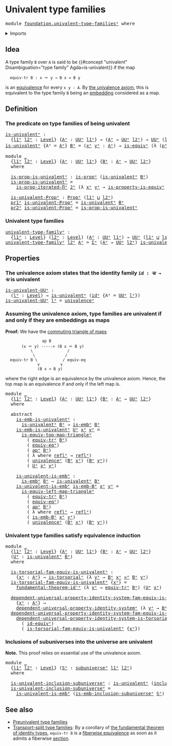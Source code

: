 # Univalent type families

<pre class="Agda"><a id="36" class="Keyword">module</a> <a id="43" href="foundation.univalent-type-families%25E1%25B5%2589.html" class="Module">foundation.univalent-type-familiesᵉ</a> <a id="79" class="Keyword">where</a>
</pre>
<details><summary>Imports</summary>

<pre class="Agda"><a id="135" class="Keyword">open</a> <a id="140" class="Keyword">import</a> <a id="147" href="elementary-number-theory.natural-numbers%25E1%25B5%2589.html" class="Module">elementary-number-theory.natural-numbersᵉ</a>
<a id="189" class="Keyword">open</a> <a id="194" class="Keyword">import</a> <a id="201" href="foundation.action-on-identifications-functions%25E1%25B5%2589.html" class="Module">foundation.action-on-identifications-functionsᵉ</a>
<a id="249" class="Keyword">open</a> <a id="254" class="Keyword">import</a> <a id="261" href="foundation.dependent-pair-types%25E1%25B5%2589.html" class="Module">foundation.dependent-pair-typesᵉ</a>
<a id="294" class="Keyword">open</a> <a id="299" class="Keyword">import</a> <a id="306" href="foundation.equality-dependent-pair-types%25E1%25B5%2589.html" class="Module">foundation.equality-dependent-pair-typesᵉ</a>
<a id="348" class="Keyword">open</a> <a id="353" class="Keyword">import</a> <a id="360" href="foundation.equivalences%25E1%25B5%2589.html" class="Module">foundation.equivalencesᵉ</a>
<a id="385" class="Keyword">open</a> <a id="390" class="Keyword">import</a> <a id="397" href="foundation.fundamental-theorem-of-identity-types%25E1%25B5%2589.html" class="Module">foundation.fundamental-theorem-of-identity-typesᵉ</a>
<a id="447" class="Keyword">open</a> <a id="452" class="Keyword">import</a> <a id="459" href="foundation.identity-systems%25E1%25B5%2589.html" class="Module">foundation.identity-systemsᵉ</a>
<a id="488" class="Keyword">open</a> <a id="493" class="Keyword">import</a> <a id="500" href="foundation.iterated-dependent-product-types%25E1%25B5%2589.html" class="Module">foundation.iterated-dependent-product-typesᵉ</a>
<a id="545" class="Keyword">open</a> <a id="550" class="Keyword">import</a> <a id="557" href="foundation.propositions%25E1%25B5%2589.html" class="Module">foundation.propositionsᵉ</a>
<a id="582" class="Keyword">open</a> <a id="587" class="Keyword">import</a> <a id="594" href="foundation.subuniverses%25E1%25B5%2589.html" class="Module">foundation.subuniversesᵉ</a>
<a id="619" class="Keyword">open</a> <a id="624" class="Keyword">import</a> <a id="631" href="foundation.transport-along-identifications%25E1%25B5%2589.html" class="Module">foundation.transport-along-identificationsᵉ</a>
<a id="675" class="Keyword">open</a> <a id="680" class="Keyword">import</a> <a id="687" href="foundation.univalence%25E1%25B5%2589.html" class="Module">foundation.univalenceᵉ</a>
<a id="710" class="Keyword">open</a> <a id="715" class="Keyword">import</a> <a id="722" href="foundation.universal-property-identity-systems%25E1%25B5%2589.html" class="Module">foundation.universal-property-identity-systemsᵉ</a>
<a id="770" class="Keyword">open</a> <a id="775" class="Keyword">import</a> <a id="782" href="foundation.universe-levels%25E1%25B5%2589.html" class="Module">foundation.universe-levelsᵉ</a>

<a id="811" class="Keyword">open</a> <a id="816" class="Keyword">import</a> <a id="823" href="foundation-core.embeddings%25E1%25B5%2589.html" class="Module">foundation-core.embeddingsᵉ</a>
<a id="851" class="Keyword">open</a> <a id="856" class="Keyword">import</a> <a id="863" href="foundation-core.function-types%25E1%25B5%2589.html" class="Module">foundation-core.function-typesᵉ</a>
<a id="895" class="Keyword">open</a> <a id="900" class="Keyword">import</a> <a id="907" href="foundation-core.identity-types%25E1%25B5%2589.html" class="Module">foundation-core.identity-typesᵉ</a>
<a id="939" class="Keyword">open</a> <a id="944" class="Keyword">import</a> <a id="951" href="foundation-core.sections%25E1%25B5%2589.html" class="Module">foundation-core.sectionsᵉ</a>
<a id="977" class="Keyword">open</a> <a id="982" class="Keyword">import</a> <a id="989" href="foundation-core.torsorial-type-families%25E1%25B5%2589.html" class="Module">foundation-core.torsorial-type-familiesᵉ</a>
</pre>
</details>

## Idea

A type family `B` over `A` is said to be
{{#concept "univalent" Disambiguation="type family" Agda=is-univalent}} if the
map

```text
  equiv-tr B : x ＝ y → B x ≃ B y
```

is an [equivalence](foundation-core.equivalences.md) for every `x y : A`. By
[the univalence axiom](foundation-core.univalence.md), this is equivalent to the
type family `B` being an [embedding](foundation-core.embeddings.md) considered
as a map.

## Definition

### The predicate on type families of being univalent

<pre class="Agda"><a id="is-univalentᵉ"></a><a id="1553" href="foundation.univalent-type-families%25E1%25B5%2589.html#1553" class="Function">is-univalentᵉ</a> <a id="1567" class="Symbol">:</a>
  <a id="1571" class="Symbol">{</a><a id="1572" href="foundation.univalent-type-families%25E1%25B5%2589.html#1572" class="Bound">l1ᵉ</a> <a id="1576" href="foundation.univalent-type-families%25E1%25B5%2589.html#1576" class="Bound">l2ᵉ</a> <a id="1580" class="Symbol">:</a> <a id="1582" href="Agda.Primitive.html#742" class="Postulate">Level</a><a id="1587" class="Symbol">}</a> <a id="1589" class="Symbol">{</a><a id="1590" href="foundation.univalent-type-families%25E1%25B5%2589.html#1590" class="Bound">Aᵉ</a> <a id="1593" class="Symbol">:</a> <a id="1595" href="Agda.Primitive.html#429" class="Primitive">UUᵉ</a> <a id="1599" href="foundation.univalent-type-families%25E1%25B5%2589.html#1572" class="Bound">l1ᵉ</a><a id="1602" class="Symbol">}</a> <a id="1604" class="Symbol">→</a> <a id="1606" class="Symbol">(</a><a id="1607" href="foundation.univalent-type-families%25E1%25B5%2589.html#1590" class="Bound">Aᵉ</a> <a id="1610" class="Symbol">→</a> <a id="1612" href="Agda.Primitive.html#429" class="Primitive">UUᵉ</a> <a id="1616" href="foundation.univalent-type-families%25E1%25B5%2589.html#1576" class="Bound">l2ᵉ</a><a id="1619" class="Symbol">)</a> <a id="1621" class="Symbol">→</a> <a id="1623" href="Agda.Primitive.html#429" class="Primitive">UUᵉ</a> <a id="1627" class="Symbol">(</a><a id="1628" href="foundation.univalent-type-families%25E1%25B5%2589.html#1572" class="Bound">l1ᵉ</a> <a id="1632" href="Agda.Primitive.html#961" class="Primitive Operator">⊔</a> <a id="1634" href="foundation.univalent-type-families%25E1%25B5%2589.html#1576" class="Bound">l2ᵉ</a><a id="1637" class="Symbol">)</a>
<a id="1639" href="foundation.univalent-type-families%25E1%25B5%2589.html#1553" class="Function">is-univalentᵉ</a> <a id="1653" class="Symbol">{</a><a id="1654" class="Argument">Aᵉ</a> <a id="1657" class="Symbol">=</a> <a id="1659" href="foundation.univalent-type-families%25E1%25B5%2589.html#1659" class="Bound">Aᵉ</a><a id="1661" class="Symbol">}</a> <a id="1663" href="foundation.univalent-type-families%25E1%25B5%2589.html#1663" class="Bound">Bᵉ</a> <a id="1666" class="Symbol">=</a> <a id="1668" class="Symbol">(</a><a id="1669" href="foundation.univalent-type-families%25E1%25B5%2589.html#1669" class="Bound">xᵉ</a> <a id="1672" href="foundation.univalent-type-families%25E1%25B5%2589.html#1672" class="Bound">yᵉ</a> <a id="1675" class="Symbol">:</a> <a id="1677" href="foundation.univalent-type-families%25E1%25B5%2589.html#1659" class="Bound">Aᵉ</a><a id="1679" class="Symbol">)</a> <a id="1681" class="Symbol">→</a> <a id="1683" href="foundation-core.equivalences%25E1%25B5%2589.html#1553" class="Function">is-equivᵉ</a> <a id="1693" class="Symbol">(λ</a> <a id="1696" class="Symbol">(</a><a id="1697" href="foundation.univalent-type-families%25E1%25B5%2589.html#1697" class="Bound">pᵉ</a> <a id="1700" class="Symbol">:</a> <a id="1702" href="foundation.univalent-type-families%25E1%25B5%2589.html#1669" class="Bound">xᵉ</a> <a id="1705" href="foundation-core.identity-types%25E1%25B5%2589.html#2730" class="Function Operator">＝ᵉ</a> <a id="1708" href="foundation.univalent-type-families%25E1%25B5%2589.html#1672" class="Bound">yᵉ</a><a id="1710" class="Symbol">)</a> <a id="1712" class="Symbol">→</a> <a id="1714" href="foundation.transport-along-identifications%25E1%25B5%2589.html#1592" class="Function">equiv-trᵉ</a> <a id="1724" href="foundation.univalent-type-families%25E1%25B5%2589.html#1663" class="Bound">Bᵉ</a> <a id="1727" href="foundation.univalent-type-families%25E1%25B5%2589.html#1697" class="Bound">pᵉ</a><a id="1729" class="Symbol">)</a>

<a id="1732" class="Keyword">module</a> <a id="1739" href="foundation.univalent-type-families%25E1%25B5%2589.html#1739" class="Module">_</a>
  <a id="1743" class="Symbol">{</a><a id="1744" href="foundation.univalent-type-families%25E1%25B5%2589.html#1744" class="Bound">l1ᵉ</a> <a id="1748" href="foundation.univalent-type-families%25E1%25B5%2589.html#1748" class="Bound">l2ᵉ</a> <a id="1752" class="Symbol">:</a> <a id="1754" href="Agda.Primitive.html#742" class="Postulate">Level</a><a id="1759" class="Symbol">}</a> <a id="1761" class="Symbol">{</a><a id="1762" href="foundation.univalent-type-families%25E1%25B5%2589.html#1762" class="Bound">Aᵉ</a> <a id="1765" class="Symbol">:</a> <a id="1767" href="Agda.Primitive.html#429" class="Primitive">UUᵉ</a> <a id="1771" href="foundation.univalent-type-families%25E1%25B5%2589.html#1744" class="Bound">l1ᵉ</a><a id="1774" class="Symbol">}</a> <a id="1776" class="Symbol">{</a><a id="1777" href="foundation.univalent-type-families%25E1%25B5%2589.html#1777" class="Bound">Bᵉ</a> <a id="1780" class="Symbol">:</a> <a id="1782" href="foundation.univalent-type-families%25E1%25B5%2589.html#1762" class="Bound">Aᵉ</a> <a id="1785" class="Symbol">→</a> <a id="1787" href="Agda.Primitive.html#429" class="Primitive">UUᵉ</a> <a id="1791" href="foundation.univalent-type-families%25E1%25B5%2589.html#1748" class="Bound">l2ᵉ</a><a id="1794" class="Symbol">}</a>
  <a id="1798" class="Keyword">where</a>

  <a id="1807" href="foundation.univalent-type-families%25E1%25B5%2589.html#1807" class="Function">is-prop-is-univalentᵉ</a> <a id="1829" class="Symbol">:</a> <a id="1831" href="foundation-core.propositions%25E1%25B5%2589.html#1041" class="Function">is-propᵉ</a> <a id="1840" class="Symbol">(</a><a id="1841" href="foundation.univalent-type-families%25E1%25B5%2589.html#1553" class="Function">is-univalentᵉ</a> <a id="1855" href="foundation.univalent-type-families%25E1%25B5%2589.html#1777" class="Bound">Bᵉ</a><a id="1857" class="Symbol">)</a>
  <a id="1861" href="foundation.univalent-type-families%25E1%25B5%2589.html#1807" class="Function">is-prop-is-univalentᵉ</a> <a id="1883" class="Symbol">=</a>
    <a id="1889" href="foundation.iterated-dependent-product-types%25E1%25B5%2589.html#5846" class="Function">is-prop-iterated-Πᵉ</a> <a id="1909" href="elementary-number-theory.natural-numbers%25E1%25B5%2589.html#892" class="Function">2ᵉ</a> <a id="1912" class="Symbol">(λ</a> <a id="1915" href="foundation.univalent-type-families%25E1%25B5%2589.html#1915" class="Bound">xᵉ</a> <a id="1918" href="foundation.univalent-type-families%25E1%25B5%2589.html#1918" class="Bound">yᵉ</a> <a id="1921" class="Symbol">→</a> <a id="1923" href="foundation.equivalences%25E1%25B5%2589.html#5065" class="Function">is-property-is-equivᵉ</a> <a id="1945" class="Symbol">(</a><a id="1946" href="foundation.transport-along-identifications%25E1%25B5%2589.html#1592" class="Function">equiv-trᵉ</a> <a id="1956" href="foundation.univalent-type-families%25E1%25B5%2589.html#1777" class="Bound">Bᵉ</a><a id="1958" class="Symbol">))</a>

  <a id="1964" href="foundation.univalent-type-families%25E1%25B5%2589.html#1964" class="Function">is-univalent-Propᵉ</a> <a id="1983" class="Symbol">:</a> <a id="1985" href="foundation-core.propositions%25E1%25B5%2589.html#1181" class="Function">Propᵉ</a> <a id="1991" class="Symbol">(</a><a id="1992" href="foundation.univalent-type-families%25E1%25B5%2589.html#1744" class="Bound">l1ᵉ</a> <a id="1996" href="Agda.Primitive.html#961" class="Primitive Operator">⊔</a> <a id="1998" href="foundation.univalent-type-families%25E1%25B5%2589.html#1748" class="Bound">l2ᵉ</a><a id="2001" class="Symbol">)</a>
  <a id="2005" href="foundation.dependent-pair-types%25E1%25B5%2589.html#697" class="Field">pr1ᵉ</a> <a id="2010" href="foundation.univalent-type-families%25E1%25B5%2589.html#1964" class="Function">is-univalent-Propᵉ</a> <a id="2029" class="Symbol">=</a> <a id="2031" href="foundation.univalent-type-families%25E1%25B5%2589.html#1553" class="Function">is-univalentᵉ</a> <a id="2045" href="foundation.univalent-type-families%25E1%25B5%2589.html#1777" class="Bound">Bᵉ</a>
  <a id="2050" href="foundation.dependent-pair-types%25E1%25B5%2589.html#711" class="Field">pr2ᵉ</a> <a id="2055" href="foundation.univalent-type-families%25E1%25B5%2589.html#1964" class="Function">is-univalent-Propᵉ</a> <a id="2074" class="Symbol">=</a> <a id="2076" href="foundation.univalent-type-families%25E1%25B5%2589.html#1807" class="Function">is-prop-is-univalentᵉ</a>
</pre>
### Univalent type families

<pre class="Agda"><a id="univalent-type-familyᵉ"></a><a id="2140" href="foundation.univalent-type-families%25E1%25B5%2589.html#2140" class="Function">univalent-type-familyᵉ</a> <a id="2163" class="Symbol">:</a>
  <a id="2167" class="Symbol">{</a><a id="2168" href="foundation.univalent-type-families%25E1%25B5%2589.html#2168" class="Bound">l1ᵉ</a> <a id="2172" class="Symbol">:</a> <a id="2174" href="Agda.Primitive.html#742" class="Postulate">Level</a><a id="2179" class="Symbol">}</a> <a id="2181" class="Symbol">(</a><a id="2182" href="foundation.univalent-type-families%25E1%25B5%2589.html#2182" class="Bound">l2ᵉ</a> <a id="2186" class="Symbol">:</a> <a id="2188" href="Agda.Primitive.html#742" class="Postulate">Level</a><a id="2193" class="Symbol">)</a> <a id="2195" class="Symbol">(</a><a id="2196" href="foundation.univalent-type-families%25E1%25B5%2589.html#2196" class="Bound">Aᵉ</a> <a id="2199" class="Symbol">:</a> <a id="2201" href="Agda.Primitive.html#429" class="Primitive">UUᵉ</a> <a id="2205" href="foundation.univalent-type-families%25E1%25B5%2589.html#2168" class="Bound">l1ᵉ</a><a id="2208" class="Symbol">)</a> <a id="2210" class="Symbol">→</a> <a id="2212" href="Agda.Primitive.html#429" class="Primitive">UUᵉ</a> <a id="2216" class="Symbol">(</a><a id="2217" href="foundation.univalent-type-families%25E1%25B5%2589.html#2168" class="Bound">l1ᵉ</a> <a id="2221" href="Agda.Primitive.html#961" class="Primitive Operator">⊔</a> <a id="2223" href="Agda.Primitive.html#931" class="Primitive">lsuc</a> <a id="2228" href="foundation.univalent-type-families%25E1%25B5%2589.html#2182" class="Bound">l2ᵉ</a><a id="2231" class="Symbol">)</a>
<a id="2233" href="foundation.univalent-type-families%25E1%25B5%2589.html#2140" class="Function">univalent-type-familyᵉ</a> <a id="2256" href="foundation.univalent-type-families%25E1%25B5%2589.html#2256" class="Bound">l2ᵉ</a> <a id="2260" href="foundation.univalent-type-families%25E1%25B5%2589.html#2260" class="Bound">Aᵉ</a> <a id="2263" class="Symbol">=</a> <a id="2265" href="foundation.dependent-pair-types%25E1%25B5%2589.html#585" class="Record">Σᵉ</a> <a id="2268" class="Symbol">(</a><a id="2269" href="foundation.univalent-type-families%25E1%25B5%2589.html#2260" class="Bound">Aᵉ</a> <a id="2272" class="Symbol">→</a> <a id="2274" href="Agda.Primitive.html#429" class="Primitive">UUᵉ</a> <a id="2278" href="foundation.univalent-type-families%25E1%25B5%2589.html#2256" class="Bound">l2ᵉ</a><a id="2281" class="Symbol">)</a> <a id="2283" href="foundation.univalent-type-families%25E1%25B5%2589.html#1553" class="Function">is-univalentᵉ</a>
</pre>
## Properties

### The univalence axiom states that the identity family `id : 𝒰 → 𝒰` is univalent

<pre class="Agda"><a id="is-univalent-UUᵉ"></a><a id="2409" href="foundation.univalent-type-families%25E1%25B5%2589.html#2409" class="Function">is-univalent-UUᵉ</a> <a id="2426" class="Symbol">:</a>
  <a id="2430" class="Symbol">(</a><a id="2431" href="foundation.univalent-type-families%25E1%25B5%2589.html#2431" class="Bound">lᵉ</a> <a id="2434" class="Symbol">:</a> <a id="2436" href="Agda.Primitive.html#742" class="Postulate">Level</a><a id="2441" class="Symbol">)</a> <a id="2443" class="Symbol">→</a> <a id="2445" href="foundation.univalent-type-families%25E1%25B5%2589.html#1553" class="Function">is-univalentᵉ</a> <a id="2459" class="Symbol">(</a><a id="2460" href="foundation-core.function-types%25E1%25B5%2589.html#309" class="Function">idᵉ</a> <a id="2464" class="Symbol">{</a><a id="2465" class="Argument">Aᵉ</a> <a id="2468" class="Symbol">=</a> <a id="2470" href="Agda.Primitive.html#429" class="Primitive">UUᵉ</a> <a id="2474" href="foundation.univalent-type-families%25E1%25B5%2589.html#2431" class="Bound">lᵉ</a><a id="2476" class="Symbol">})</a>
<a id="2479" href="foundation.univalent-type-families%25E1%25B5%2589.html#2409" class="Function">is-univalent-UUᵉ</a> <a id="2496" href="foundation.univalent-type-families%25E1%25B5%2589.html#2496" class="Bound">lᵉ</a> <a id="2499" class="Symbol">=</a> <a id="2501" href="foundation.univalence%25E1%25B5%2589.html#2155" class="Function">univalenceᵉ</a>
</pre>
### Assuming the univalence axiom, type families are univalent if and only if they are embeddings as maps

**Proof:** We have the
[commuting triangle of maps](foundation-core.commuting-triangles-of-maps.md)

```text
                ap B
       (x ＝ y) -----> (B x ＝ B y)
           \               /
            \             /
  equiv-tr B \           / equiv-eq
              ∨         ∨
              (B x ≃ B y)
```

where the right edge is an equivalence by the univalence axiom. Hence, the top
map is an equivalence if and only if the left map is.

<pre class="Agda"><a id="3081" class="Keyword">module</a> <a id="3088" href="foundation.univalent-type-families%25E1%25B5%2589.html#3088" class="Module">_</a>
  <a id="3092" class="Symbol">{</a><a id="3093" href="foundation.univalent-type-families%25E1%25B5%2589.html#3093" class="Bound">l1ᵉ</a> <a id="3097" href="foundation.univalent-type-families%25E1%25B5%2589.html#3097" class="Bound">l2ᵉ</a> <a id="3101" class="Symbol">:</a> <a id="3103" href="Agda.Primitive.html#742" class="Postulate">Level</a><a id="3108" class="Symbol">}</a> <a id="3110" class="Symbol">{</a><a id="3111" href="foundation.univalent-type-families%25E1%25B5%2589.html#3111" class="Bound">Aᵉ</a> <a id="3114" class="Symbol">:</a> <a id="3116" href="Agda.Primitive.html#429" class="Primitive">UUᵉ</a> <a id="3120" href="foundation.univalent-type-families%25E1%25B5%2589.html#3093" class="Bound">l1ᵉ</a><a id="3123" class="Symbol">}</a> <a id="3125" class="Symbol">{</a><a id="3126" href="foundation.univalent-type-families%25E1%25B5%2589.html#3126" class="Bound">Bᵉ</a> <a id="3129" class="Symbol">:</a> <a id="3131" href="foundation.univalent-type-families%25E1%25B5%2589.html#3111" class="Bound">Aᵉ</a> <a id="3134" class="Symbol">→</a> <a id="3136" href="Agda.Primitive.html#429" class="Primitive">UUᵉ</a> <a id="3140" href="foundation.univalent-type-families%25E1%25B5%2589.html#3097" class="Bound">l2ᵉ</a><a id="3143" class="Symbol">}</a>
  <a id="3147" class="Keyword">where</a>

  <a id="3156" class="Keyword">abstract</a>
    <a id="3169" href="foundation.univalent-type-families%25E1%25B5%2589.html#3169" class="Function">is-emb-is-univalentᵉ</a> <a id="3190" class="Symbol">:</a>
      <a id="3198" href="foundation.univalent-type-families%25E1%25B5%2589.html#1553" class="Function">is-univalentᵉ</a> <a id="3212" href="foundation.univalent-type-families%25E1%25B5%2589.html#3126" class="Bound">Bᵉ</a> <a id="3215" class="Symbol">→</a> <a id="3217" href="foundation-core.embeddings%25E1%25B5%2589.html#1101" class="Function">is-embᵉ</a> <a id="3225" href="foundation.univalent-type-families%25E1%25B5%2589.html#3126" class="Bound">Bᵉ</a>
    <a id="3232" href="foundation.univalent-type-families%25E1%25B5%2589.html#3169" class="Function">is-emb-is-univalentᵉ</a> <a id="3253" href="foundation.univalent-type-families%25E1%25B5%2589.html#3253" class="Bound">Uᵉ</a> <a id="3256" href="foundation.univalent-type-families%25E1%25B5%2589.html#3256" class="Bound">xᵉ</a> <a id="3259" href="foundation.univalent-type-families%25E1%25B5%2589.html#3259" class="Bound">yᵉ</a> <a id="3262" class="Symbol">=</a>
      <a id="3270" href="foundation-core.equivalences%25E1%25B5%2589.html#12942" class="Function">is-equiv-top-map-triangleᵉ</a>
        <a id="3305" class="Symbol">(</a> <a id="3307" href="foundation.transport-along-identifications%25E1%25B5%2589.html#1592" class="Function">equiv-trᵉ</a> <a id="3317" href="foundation.univalent-type-families%25E1%25B5%2589.html#3126" class="Bound">Bᵉ</a><a id="3319" class="Symbol">)</a>
        <a id="3329" class="Symbol">(</a> <a id="3331" href="foundation-core.univalence%25E1%25B5%2589.html#1464" class="Function">equiv-eqᵉ</a><a id="3340" class="Symbol">)</a>
        <a id="3350" class="Symbol">(</a> <a id="3352" href="foundation.action-on-identifications-functions%25E1%25B5%2589.html#735" class="Function">apᵉ</a> <a id="3356" href="foundation.univalent-type-families%25E1%25B5%2589.html#3126" class="Bound">Bᵉ</a><a id="3358" class="Symbol">)</a>
        <a id="3368" class="Symbol">(</a> <a id="3370" class="Symbol">λ</a> <a id="3372" class="Keyword">where</a> <a id="3378" href="foundation-core.identity-types%25E1%25B5%2589.html#2694" class="InductiveConstructor">reflᵉ</a> <a id="3384" class="Symbol">→</a> <a id="3386" href="foundation-core.identity-types%25E1%25B5%2589.html#2694" class="InductiveConstructor">reflᵉ</a><a id="3391" class="Symbol">)</a>
        <a id="3401" class="Symbol">(</a> <a id="3403" href="foundation.univalence%25E1%25B5%2589.html#2155" class="Function">univalenceᵉ</a> <a id="3415" class="Symbol">(</a><a id="3416" href="foundation.univalent-type-families%25E1%25B5%2589.html#3126" class="Bound">Bᵉ</a> <a id="3419" href="foundation.univalent-type-families%25E1%25B5%2589.html#3256" class="Bound">xᵉ</a><a id="3421" class="Symbol">)</a> <a id="3423" class="Symbol">(</a><a id="3424" href="foundation.univalent-type-families%25E1%25B5%2589.html#3126" class="Bound">Bᵉ</a> <a id="3427" href="foundation.univalent-type-families%25E1%25B5%2589.html#3259" class="Bound">yᵉ</a><a id="3429" class="Symbol">))</a>
        <a id="3440" class="Symbol">(</a> <a id="3442" href="foundation.univalent-type-families%25E1%25B5%2589.html#3253" class="Bound">Uᵉ</a> <a id="3445" href="foundation.univalent-type-families%25E1%25B5%2589.html#3256" class="Bound">xᵉ</a> <a id="3448" href="foundation.univalent-type-families%25E1%25B5%2589.html#3259" class="Bound">yᵉ</a><a id="3450" class="Symbol">)</a>

    <a id="3457" href="foundation.univalent-type-families%25E1%25B5%2589.html#3457" class="Function">is-univalent-is-embᵉ</a> <a id="3478" class="Symbol">:</a>
      <a id="3486" href="foundation-core.embeddings%25E1%25B5%2589.html#1101" class="Function">is-embᵉ</a> <a id="3494" href="foundation.univalent-type-families%25E1%25B5%2589.html#3126" class="Bound">Bᵉ</a> <a id="3497" class="Symbol">→</a> <a id="3499" href="foundation.univalent-type-families%25E1%25B5%2589.html#1553" class="Function">is-univalentᵉ</a> <a id="3513" href="foundation.univalent-type-families%25E1%25B5%2589.html#3126" class="Bound">Bᵉ</a>
    <a id="3520" href="foundation.univalent-type-families%25E1%25B5%2589.html#3457" class="Function">is-univalent-is-embᵉ</a> <a id="3541" href="foundation.univalent-type-families%25E1%25B5%2589.html#3541" class="Bound">is-emb-Bᵉ</a> <a id="3551" href="foundation.univalent-type-families%25E1%25B5%2589.html#3551" class="Bound">xᵉ</a> <a id="3554" href="foundation.univalent-type-families%25E1%25B5%2589.html#3554" class="Bound">yᵉ</a> <a id="3557" class="Symbol">=</a>
      <a id="3565" href="foundation-core.equivalences%25E1%25B5%2589.html#10728" class="Function">is-equiv-left-map-triangleᵉ</a>
        <a id="3601" class="Symbol">(</a> <a id="3603" href="foundation.transport-along-identifications%25E1%25B5%2589.html#1592" class="Function">equiv-trᵉ</a> <a id="3613" href="foundation.univalent-type-families%25E1%25B5%2589.html#3126" class="Bound">Bᵉ</a><a id="3615" class="Symbol">)</a>
        <a id="3625" class="Symbol">(</a> <a id="3627" href="foundation-core.univalence%25E1%25B5%2589.html#1464" class="Function">equiv-eqᵉ</a><a id="3636" class="Symbol">)</a>
        <a id="3646" class="Symbol">(</a> <a id="3648" href="foundation.action-on-identifications-functions%25E1%25B5%2589.html#735" class="Function">apᵉ</a> <a id="3652" href="foundation.univalent-type-families%25E1%25B5%2589.html#3126" class="Bound">Bᵉ</a><a id="3654" class="Symbol">)</a>
        <a id="3664" class="Symbol">(</a> <a id="3666" class="Symbol">λ</a> <a id="3668" class="Keyword">where</a> <a id="3674" href="foundation-core.identity-types%25E1%25B5%2589.html#2694" class="InductiveConstructor">reflᵉ</a> <a id="3680" class="Symbol">→</a> <a id="3682" href="foundation-core.identity-types%25E1%25B5%2589.html#2694" class="InductiveConstructor">reflᵉ</a><a id="3687" class="Symbol">)</a>
        <a id="3697" class="Symbol">(</a> <a id="3699" href="foundation.univalent-type-families%25E1%25B5%2589.html#3541" class="Bound">is-emb-Bᵉ</a> <a id="3709" href="foundation.univalent-type-families%25E1%25B5%2589.html#3551" class="Bound">xᵉ</a> <a id="3712" href="foundation.univalent-type-families%25E1%25B5%2589.html#3554" class="Bound">yᵉ</a><a id="3714" class="Symbol">)</a>
        <a id="3724" class="Symbol">(</a> <a id="3726" href="foundation.univalence%25E1%25B5%2589.html#2155" class="Function">univalenceᵉ</a> <a id="3738" class="Symbol">(</a><a id="3739" href="foundation.univalent-type-families%25E1%25B5%2589.html#3126" class="Bound">Bᵉ</a> <a id="3742" href="foundation.univalent-type-families%25E1%25B5%2589.html#3551" class="Bound">xᵉ</a><a id="3744" class="Symbol">)</a> <a id="3746" class="Symbol">(</a><a id="3747" href="foundation.univalent-type-families%25E1%25B5%2589.html#3126" class="Bound">Bᵉ</a> <a id="3750" href="foundation.univalent-type-families%25E1%25B5%2589.html#3554" class="Bound">yᵉ</a><a id="3752" class="Symbol">))</a>
</pre>
### Univalent type families satisfy equivalence induction

<pre class="Agda"><a id="3827" class="Keyword">module</a> <a id="3834" href="foundation.univalent-type-families%25E1%25B5%2589.html#3834" class="Module">_</a>
  <a id="3838" class="Symbol">{</a><a id="3839" href="foundation.univalent-type-families%25E1%25B5%2589.html#3839" class="Bound">l1ᵉ</a> <a id="3843" href="foundation.univalent-type-families%25E1%25B5%2589.html#3843" class="Bound">l2ᵉ</a> <a id="3847" class="Symbol">:</a> <a id="3849" href="Agda.Primitive.html#742" class="Postulate">Level</a><a id="3854" class="Symbol">}</a> <a id="3856" class="Symbol">{</a><a id="3857" href="foundation.univalent-type-families%25E1%25B5%2589.html#3857" class="Bound">Aᵉ</a> <a id="3860" class="Symbol">:</a> <a id="3862" href="Agda.Primitive.html#429" class="Primitive">UUᵉ</a> <a id="3866" href="foundation.univalent-type-families%25E1%25B5%2589.html#3839" class="Bound">l1ᵉ</a><a id="3869" class="Symbol">}</a> <a id="3871" class="Symbol">{</a><a id="3872" href="foundation.univalent-type-families%25E1%25B5%2589.html#3872" class="Bound">Bᵉ</a> <a id="3875" class="Symbol">:</a> <a id="3877" href="foundation.univalent-type-families%25E1%25B5%2589.html#3857" class="Bound">Aᵉ</a> <a id="3880" class="Symbol">→</a> <a id="3882" href="Agda.Primitive.html#429" class="Primitive">UUᵉ</a> <a id="3886" href="foundation.univalent-type-families%25E1%25B5%2589.html#3843" class="Bound">l2ᵉ</a><a id="3889" class="Symbol">}</a>
  <a id="3893" class="Symbol">(</a><a id="3894" href="foundation.univalent-type-families%25E1%25B5%2589.html#3894" class="Bound">Uᵉ</a> <a id="3897" class="Symbol">:</a> <a id="3899" href="foundation.univalent-type-families%25E1%25B5%2589.html#1553" class="Function">is-univalentᵉ</a> <a id="3913" href="foundation.univalent-type-families%25E1%25B5%2589.html#3872" class="Bound">Bᵉ</a><a id="3915" class="Symbol">)</a>
  <a id="3919" class="Keyword">where</a>

  <a id="3928" href="foundation.univalent-type-families%25E1%25B5%2589.html#3928" class="Function">is-torsorial-fam-equiv-is-univalentᵉ</a> <a id="3965" class="Symbol">:</a>
    <a id="3971" class="Symbol">{</a><a id="3972" href="foundation.univalent-type-families%25E1%25B5%2589.html#3972" class="Bound">xᵉ</a> <a id="3975" class="Symbol">:</a> <a id="3977" href="foundation.univalent-type-families%25E1%25B5%2589.html#3857" class="Bound">Aᵉ</a><a id="3979" class="Symbol">}</a> <a id="3981" class="Symbol">→</a> <a id="3983" href="foundation-core.torsorial-type-families%25E1%25B5%2589.html#2479" class="Function">is-torsorialᵉ</a> <a id="3997" class="Symbol">(λ</a> <a id="4000" href="foundation.univalent-type-families%25E1%25B5%2589.html#4000" class="Bound">yᵉ</a> <a id="4003" class="Symbol">→</a> <a id="4005" href="foundation.univalent-type-families%25E1%25B5%2589.html#3872" class="Bound">Bᵉ</a> <a id="4008" href="foundation.univalent-type-families%25E1%25B5%2589.html#3972" class="Bound">xᵉ</a> <a id="4011" href="foundation-core.equivalences%25E1%25B5%2589.html#2662" class="Function Operator">≃ᵉ</a> <a id="4014" href="foundation.univalent-type-families%25E1%25B5%2589.html#3872" class="Bound">Bᵉ</a> <a id="4017" href="foundation.univalent-type-families%25E1%25B5%2589.html#4000" class="Bound">yᵉ</a><a id="4019" class="Symbol">)</a>
  <a id="4023" href="foundation.univalent-type-families%25E1%25B5%2589.html#3928" class="Function">is-torsorial-fam-equiv-is-univalentᵉ</a> <a id="4060" class="Symbol">{</a><a id="4061" href="foundation.univalent-type-families%25E1%25B5%2589.html#4061" class="Bound">xᵉ</a><a id="4063" class="Symbol">}</a> <a id="4065" class="Symbol">=</a>
    <a id="4071" href="foundation.fundamental-theorem-of-identity-types%25E1%25B5%2589.html#2352" class="Function">fundamental-theorem-id&#39;ᵉ</a> <a id="4096" class="Symbol">(λ</a> <a id="4099" href="foundation.univalent-type-families%25E1%25B5%2589.html#4099" class="Bound">yᵉ</a> <a id="4102" class="Symbol">→</a> <a id="4104" href="foundation.transport-along-identifications%25E1%25B5%2589.html#1592" class="Function">equiv-trᵉ</a> <a id="4114" href="foundation.univalent-type-families%25E1%25B5%2589.html#3872" class="Bound">Bᵉ</a><a id="4116" class="Symbol">)</a> <a id="4118" class="Symbol">(</a><a id="4119" href="foundation.univalent-type-families%25E1%25B5%2589.html#3894" class="Bound">Uᵉ</a> <a id="4122" href="foundation.univalent-type-families%25E1%25B5%2589.html#4061" class="Bound">xᵉ</a><a id="4124" class="Symbol">)</a>

  <a id="4129" href="foundation.univalent-type-families%25E1%25B5%2589.html#4129" class="Function">dependent-universal-property-identity-system-fam-equiv-is-univalentᵉ</a> <a id="4198" class="Symbol">:</a>
    <a id="4204" class="Symbol">{</a><a id="4205" href="foundation.univalent-type-families%25E1%25B5%2589.html#4205" class="Bound">xᵉ</a> <a id="4208" class="Symbol">:</a> <a id="4210" href="foundation.univalent-type-families%25E1%25B5%2589.html#3857" class="Bound">Aᵉ</a><a id="4212" class="Symbol">}</a> <a id="4214" class="Symbol">→</a>
    <a id="4220" href="foundation.universal-property-identity-systems%25E1%25B5%2589.html#1122" class="Function">dependent-universal-property-identity-systemᵉ</a> <a id="4266" class="Symbol">(λ</a> <a id="4269" href="foundation.univalent-type-families%25E1%25B5%2589.html#4269" class="Bound">yᵉ</a> <a id="4272" class="Symbol">→</a> <a id="4274" href="foundation.univalent-type-families%25E1%25B5%2589.html#3872" class="Bound">Bᵉ</a> <a id="4277" href="foundation.univalent-type-families%25E1%25B5%2589.html#4205" class="Bound">xᵉ</a> <a id="4280" href="foundation-core.equivalences%25E1%25B5%2589.html#2662" class="Function Operator">≃ᵉ</a> <a id="4283" href="foundation.univalent-type-families%25E1%25B5%2589.html#3872" class="Bound">Bᵉ</a> <a id="4286" href="foundation.univalent-type-families%25E1%25B5%2589.html#4269" class="Bound">yᵉ</a><a id="4288" class="Symbol">)</a> <a id="4290" href="foundation-core.equivalences%25E1%25B5%2589.html#4139" class="Function">id-equivᵉ</a>
  <a id="4302" href="foundation.univalent-type-families%25E1%25B5%2589.html#4129" class="Function">dependent-universal-property-identity-system-fam-equiv-is-univalentᵉ</a> <a id="4371" class="Symbol">{</a><a id="4372" href="foundation.univalent-type-families%25E1%25B5%2589.html#4372" class="Bound">xᵉ</a><a id="4374" class="Symbol">}</a> <a id="4376" class="Symbol">=</a>
    <a id="4382" href="foundation.universal-property-identity-systems%25E1%25B5%2589.html#1663" class="Function">dependent-universal-property-identity-system-is-torsorialᵉ</a>
      <a id="4447" class="Symbol">(</a> <a id="4449" href="foundation-core.equivalences%25E1%25B5%2589.html#4139" class="Function">id-equivᵉ</a><a id="4458" class="Symbol">)</a>
      <a id="4466" class="Symbol">(</a> <a id="4468" href="foundation.univalent-type-families%25E1%25B5%2589.html#3928" class="Function">is-torsorial-fam-equiv-is-univalentᵉ</a> <a id="4505" class="Symbol">{</a><a id="4506" href="foundation.univalent-type-families%25E1%25B5%2589.html#4372" class="Bound">xᵉ</a><a id="4508" class="Symbol">})</a>
</pre>
### Inclusions of subuniverses into the universe are univalent

**Note.** This proof relies on essential use of the univalence axiom.

<pre class="Agda"><a id="4659" class="Keyword">module</a> <a id="4666" href="foundation.univalent-type-families%25E1%25B5%2589.html#4666" class="Module">_</a>
  <a id="4670" class="Symbol">{</a><a id="4671" href="foundation.univalent-type-families%25E1%25B5%2589.html#4671" class="Bound">l1ᵉ</a> <a id="4675" href="foundation.univalent-type-families%25E1%25B5%2589.html#4675" class="Bound">l2ᵉ</a> <a id="4679" class="Symbol">:</a> <a id="4681" href="Agda.Primitive.html#742" class="Postulate">Level</a><a id="4686" class="Symbol">}</a> <a id="4688" class="Symbol">(</a><a id="4689" href="foundation.univalent-type-families%25E1%25B5%2589.html#4689" class="Bound">Sᵉ</a> <a id="4692" class="Symbol">:</a> <a id="4694" href="foundation.subuniverses%25E1%25B5%2589.html#1146" class="Function">subuniverseᵉ</a> <a id="4707" href="foundation.univalent-type-families%25E1%25B5%2589.html#4671" class="Bound">l1ᵉ</a> <a id="4711" href="foundation.univalent-type-families%25E1%25B5%2589.html#4675" class="Bound">l2ᵉ</a><a id="4714" class="Symbol">)</a>
  <a id="4718" class="Keyword">where</a>

  <a id="4727" href="foundation.univalent-type-families%25E1%25B5%2589.html#4727" class="Function">is-univalent-inclusion-subuniverseᵉ</a> <a id="4763" class="Symbol">:</a> <a id="4765" href="foundation.univalent-type-families%25E1%25B5%2589.html#1553" class="Function">is-univalentᵉ</a> <a id="4779" class="Symbol">(</a><a id="4780" href="foundation.subuniverses%25E1%25B5%2589.html#1816" class="Function">inclusion-subuniverseᵉ</a> <a id="4803" href="foundation.univalent-type-families%25E1%25B5%2589.html#4689" class="Bound">Sᵉ</a><a id="4805" class="Symbol">)</a>
  <a id="4809" href="foundation.univalent-type-families%25E1%25B5%2589.html#4727" class="Function">is-univalent-inclusion-subuniverseᵉ</a> <a id="4845" class="Symbol">=</a>
    <a id="4851" href="foundation.univalent-type-families%25E1%25B5%2589.html#3457" class="Function">is-univalent-is-embᵉ</a> <a id="4872" class="Symbol">(</a><a id="4873" href="foundation.subuniverses%25E1%25B5%2589.html#2095" class="Function">is-emb-inclusion-subuniverseᵉ</a> <a id="4903" href="foundation.univalent-type-families%25E1%25B5%2589.html#4689" class="Bound">Sᵉ</a><a id="4905" class="Symbol">)</a>
</pre>
## See also

- [Preunivalent type families](foundation.preunivalent-type-families.md)
- [Transport-split type families](foundation.transport-split-type-families.md):
  By a corollary of
  [the fundamental theorem of identity types](foundation.fundamental-theorem-of-identity-types.md),
  `equiv-tr B` is a
  [fiberwise equivalence](foundation-core.families-of-equivalences.md) as soon
  as it admits a fiberwise [section](foundation-core.sections.md).